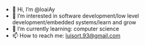 - 👋 Hi, I’m @loaiAy
- 👀 I’m interested in software development/low level development/embedded systems/learn and grow 
- 🌱 I’m currently learning: computer science
- 📫 How to reach me: luisort.93@gmail.com

<!---
loaiAy/loaiAy is a ✨ special ✨ repository because its `README.md` (this file) appears on your GitHub profile.
You can click the Preview link to take a look at your changes.
--->

